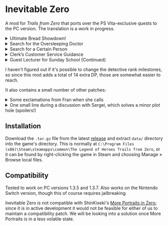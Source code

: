# Inevitable Zero

A mod for *Trails from Zero* that ports over the PS Vita-exclusive quests to the
PC version. The translation is a work in progress.

<details><summary>Ultimate Bread Showdown!</summary>
In chapter 2, first day, after returning from Armorica Village.

The result is announced in chapter 3, second day.

For this one I also rename «Luscious Orange» to «Zesty Orange», because
I couldn't find any other way to get the translation to make sense.
</details>
<details><summary>Search for the Oversleeping Doctor</summary>
Chapter 2, second day.

After talking to Azel, he disappears until you leave and come back. I don't know
if this is how it works in the Vita version or if it's a bug in this patch.
</details>
<details><summary>Search for a Certain Person</summary>
Chapter 3, fifth day.
</details>
<details><summary>Clerk’s Customer Service Guidance</summary>
Start of chapter 4.
</details>
<details><summary>Guest Lecturer for Sunday School (Continued)</summary>
Start of chapter 4.
</details>

I haven't figured out if it's possible to change the detective rank milestones,
so since this mod adds a total of 14 extra DP, those are somewhat easier to
reach.

It also contains a small number of other patches:

<details><summary>Some exclamations from Fran when she calls</summary>
When asking the gang to find Colin, and after exploring the Moon Temple.
</details>
<details><summary>One small line during a discussion with Sergei, which solves a minor plot hole (spoilers!)</summary>
When discussing the D∴G Cult, Sergei writes down how it is spelled.
</details>

## Installation

Download the `.tar.gz` file from the latest [release](https://github.com/Kyuuhachi/Inevitable-Zero/releases)
and extract `data/` directory into the game's directory. This is normally at
`C:\Program Files (x86)\Steam\steamapps\common\The Legend of Heroes Trails from Zero`,
or it can be found by right-clicking the game in Steam and choosing Manage » Browse local files.

## Compatibility

Tested to work on PC versions 1.3.5 and 1.3.7.
Also works on the Nintendo Switch version, though this of course requires jailbreaking.

Inevitable Zero is not compatible with ShinKiseki's [More Portraits in Zero](https://github.com/shinkiseki/MorePortraitsInZero);
since it is in active development it would not be feasible for either of us to maintain a compatibility patch.
We will be looking into a solution once More Portraits is in a less volatile state.
